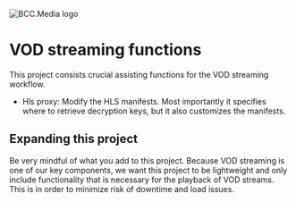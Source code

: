 ![BCC.Media logo](https://storage.googleapis.com/bcc-media-public/bcc-media-logo-150.png)

# VOD streaming functions

This project consists crucial assisting functions for the VOD streaming workflow.

- Hls proxy: Modify the HLS manifests. Most importantly it specifies where to retrieve decryption keys, but it also customizes the manifests.

## Expanding this project

Be very mindful of what you add to this project.
Because VOD streaming is one of our key components, we want this project to be lightweight and only include functionality that is necessary for the playback of VOD streams.
This is in order to minimize risk of downtime and load issues.
